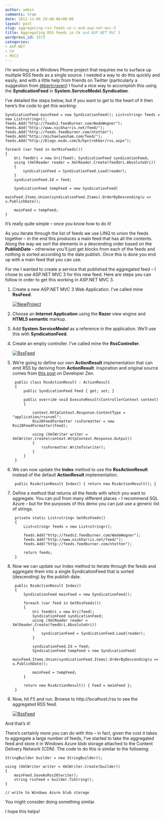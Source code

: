 ```yaml
---
author: admin
comments: true
date: 2011-11-09 19:48:06+00:00
layout: post
slug: aggregating-rss-feeds-in-c-and-asp-net-mvc-3
title: Aggregating RSS Feeds in C# and ASP.NET MVC 3
wordpress_id: 1573
categories:
- ASP.NET
- C#
- MVC3
---
```


I’m working on a Windows Phone project that requires me to surface up multiple RSS feeds as a single source. I needed a way to do this quickly and easily, and with a little help from friends on Twitter (particularly a suggestion from [@bertcraven](http://twitter.com/bertcraven)) I found a nice way to accomplish this using the **SyndicationFeed** in **System.ServiceModel.Syndication**.

I’ve detailed the steps below, but if you want to get to the heart of it then here’s the code to get this working:

	SyndicationFeed mainFeed = new SyndicationFeed(); List<string> feeds = new List<string>(); 
	feeds.Add("http://feeds2.feedburner.com/WadeWegner"); 
	feeds.Add("http://www.nickharris.net/feed/"); 
	feeds.Add("http://feeds.feedburner.com/ntotten"); 
	feeds.Add("http://michaelwasham.com/feed/"); 
	feeds.Add("http://blogs.msdn.com/b/hpctrekker/rss.aspx"); 
	
	foreach (var feed in GetRssFeeds()) 
	{ 
		Uri feedUri = new Uri(feed); SyndicationFeed syndicationFeed; 
		using (XmlReader reader = XmlReader.Create(feedUri.AbsoluteUri)) 
		{
			syndicationFeed = SyndicationFeed.Load(reader); 
		}
		syndicationFeed.Id = feed;

		SyndicationFeed tempFeed = new SyndicationFeed( 
			mainFeed.Items.Union(syndicationFeed.Items).OrderByDescending(u => u.PublishDate)); 
		
		mainFeed = tempFeed; 
	}

It’s really quite simple – once you know how to do it!

As you iterate through the list of feeds we use LINQ to union the feeds together – in the end this produces a main feed that has all the contents. Along the way we sort the elements in a descending order based on the **PublishDate** – otherwise you’ll just get blocks from each of the feeds and nothing is sorted according to the date publish. Once this is done you end up with a main feed that you can use.

For me I wanted to create a service that published the aggregated feed – I chose to use ASP.NET MVC 3 for this new feed. Here are steps you can follow in order to get this working in ASP.NET MVC 3.

1. Create a new ASP.NET MVC 3 Web Application. I’ve called mine **RssFeed**.   

	[![NewProject](http://images.wadewegner.com/wordpress/2011/11/NewProject_thumb.jpg)](http://images.wadewegner.com/wordpress/2011/11/NewProject.jpg)

2. Choose an **Internet Application** using the **Razor** view engine and **HTML5 semantic** markup. 

3. Add **System.ServiceModel** as a reference in the application. We’ll use this with **SyndicationFeed**. 

4. Create an empty controller. I’ve called mine the **RssController**.

	[![RssFeed](http://images.wadewegner.com/wordpress/2011/11/RssFeed_thumb.jpg)](http://images.wadewegner.com/wordpress/2011/11/RssFeed.jpg)

5. We’re going to define our own **ActionResult** implementation that can emit RSS by deriving from **ActionResult**. Inspiration and original source comes from [this post](http://www.developerzen.com/2009/01/11/aspnet-mvc-rss-feed-action-result/) on Developer Zen. 

		public class RssActionResult : ActionResult 
		{ 
			public SyndicationFeed Feed { get; set; }
	
			public override void ExecuteResult(ControllerContext context)
			{
	
				context.HttpContext.Response.ContentType = "application/rss+xml";
				Rss20FeedFormatter rssFormatter = new Rss20FeedFormatter(Feed);
	
				using (XmlWriter writer = XmlWriter.Create(context.HttpContext.Response.Output)) 
				{ 
					rssFormatter.WriteTo(writer);
				} 
			} 
		}

6. We can now update the **Index** method to use the **RssActionResult** instead of the default **ActionResult** implementation. 

    	public RssActionResult Index() { return new RssActionResult(); }
  
7. Define a method that returns all the feeds with which you want to aggregate. You can pull from many different places – I recommend SQL Azure – but for the purposes of this demo you can just use a generic list of strings. 
    
		private static List<string> GetRssFeeds() 
		{ 
			List<string> feeds = new List<string>();

			feeds.Add("http://feeds2.feedburner.com/WadeWegner"); 
			feeds.Add("http://www.nickharris.net/feed/");
			feeds.Add("http://feeds.feedburner.com/ntotten");

			return feeds; 
		}

8. Now we can update our Index method to iterate through the feeds and aggregate them into a single SyndicationFeed that is sorted (descending) by the publish date. 

		public RssActionResult Index() 
		{ 
			SyndicationFeed mainFeed = new SyndicationFeed();
	
			foreach (var feed in GetRssFeeds())
			{ 
				Uri feedUri = new Uri(feed); 
				SyndicationFeed syndicationFeed; 
				using (XmlReader reader = XmlReader.Create(feedUri.AbsoluteUri)) 
				{ 
					syndicationFeed = SyndicationFeed.Load(reader); 
				}
				
				syndicationFeed.Id = feed;
				SyndicationFeed tempFeed = new SyndicationFeed( 
					mainFeed.Items.Union(syndicationFeed.Items).OrderByDescending(u => u.PublishDate)); 

				mainFeed = tempFeed; 
			}
			
			return new RssActionResult() { Feed = mainFeed }; 
		}

9. Now, hit F5 and run. Browse to http://localhost:<port>/rss to see the aggregated RSS feed.   

	[![RssFeed](http://images.wadewegner.com/wordpress/2011/11/RssFeed_thumb.jpg)](http://images.wadewegner.com/wordpress/2011/11/RssFeed.jpg)

And that’s it!

There’s certainly more you can do with this – in fact, given the cost it takes to aggregate a large number of feeds, I’ve started to take the aggregated feed and store it in Windows Azure blob storage attached to the Content Delivery Network (CDN). The code to do this is similar to the following:

	StringBuilder builder = new StringBuilder();

	using (XmlWriter writer = XmlWriter.Create(builder)) 
	{ 
		mainFeed.SaveAsRss20(writer); 
		string rssFeed = builder.ToString();
	} 

	// write to Windows Azure blob storage

You might consider doing something similar.

I hope this helps!